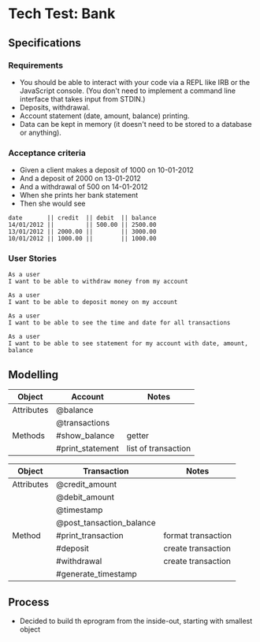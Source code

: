 # Tech Test: Bank

## Specifications

### Requirements

* You should be able to interact with your code via a REPL like IRB or the JavaScript console. (You don't need to implement a command line interface that takes input from STDIN.)
* Deposits, withdrawal.
* Account statement (date, amount, balance) printing.
* Data can be kept in memory (it doesn't need to be stored to a database or anything).

### Acceptance criteria

* Given a client makes a deposit of 1000 on 10-01-2012
* And a deposit of 2000 on 13-01-2012
* And a withdrawal of 500 on 14-01-2012
* When she prints her bank statement
* Then she would see
```
date       || credit  || debit  || balance
14/01/2012 ||         || 500.00 || 2500.00
13/01/2012 || 2000.00 ||        || 3000.00
10/01/2012 || 1000.00 ||        || 1000.00
```

### User Stories

```
As a user
I want to be able to withdraw money from my account  

As a user
I want to be able to deposit money on my account

As a user
I want to be able to see the time and date for all transactions  

As a user
I want to be able to see statement for my account with date, amount, balance
```

## Modelling 

| Object     | Account          | Notes               |
| ---------- | ---------------- | ------------------- |
| Attributes | @balance         |                     |
|            | @transactions    |                     |
| Methods    | #show_balance    | getter              |
|            | #print_statement | list of transaction |

| Object     | Transaction              | Notes |
| ---------- | ------------------------ | ----- |
| Attributes | @credit_amount           |       |
|            | @debit_amount            |       |
|            | @timestamp               |       |
|            | @post_tansaction_balance |       |
| Method     | #print_transaction       | format transaction |
|            | #deposit                 | create transaction |
|            | #withdrawal              | create transaction |
|            | #generate_timestamp      |       |

## Process

* Decided to build th eprogram from the inside-out, starting with smallest object